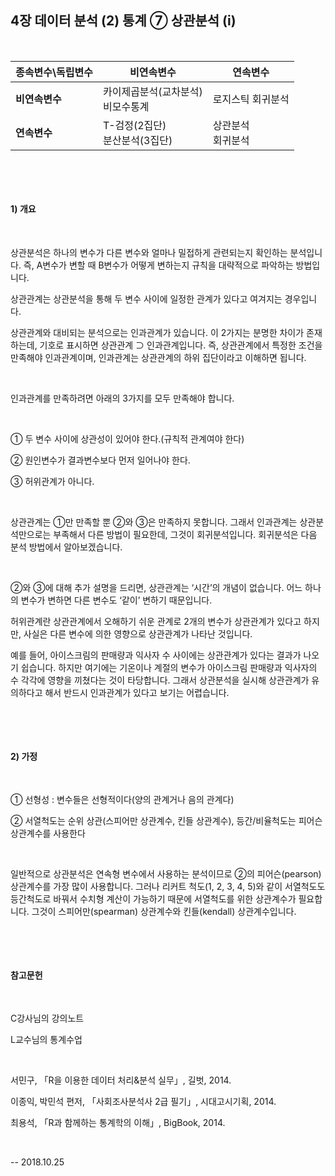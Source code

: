 ## 4장 데이터 분석 (2) 통계 ⑦ 상관분석 (i)



​

| 종속변수\독립변수 | 비연속변수                             | 연속변수               |
| ----------------- | -------------------------------------- | ---------------------- |
| **비연속변수**    | 카이제곱분석(교차분석)<br />비모수통계 | 로지스틱 회귀분석      |
| **연속변수**      | T-검정(2집단)<br />분산분석(3집단)     | 상관분석<br />회귀분석 |

​     

​     

#### 1) 개요

​

상관분석은 하나의 변수가 다른 변수와 얼마나 밀접하게 관련되는지 확인하는 분석입니다. 즉, A변수가 변할 때 B변수가 어떻게 변하는지 규칙을 대략적으로 파악하는 방법입니다.

상관관계는 상관분석을 통해 두 변수 사이에 일정한 관계가 있다고 여겨지는 경우입니다. 

상관관계와 대비되는 분석으로는 인과관계가 있습니다. 이 2가지는 분명한 차이가 존재하는데, 기호로 표시하면 상관관계 ⊃ 인과관계입니다. 즉, 상관관계에서 특정한 조건을 만족해야 인과관계이며, 인과관계는 상관관계의 하위 집단이라고 이해하면 됩니다.

​     

인과관계를 만족하려면 아래의 3가지를 모두 만족해야 합니다.

​

① 두 변수 사이에 상관성이 있어야 한다.(규칙적 관계여야 한다)

② 원인변수가 결과변수보다 먼저 일어나야 한다.

③ 허위관계가 아니다.

​     

상관관계는 ①만 만족할 뿐 ②와 ③은 만족하지 못합니다. 그래서 인과관계는 상관분석만으로는 부족해서 다른 방법이 필요한데, 그것이 회귀분석입니다. 회귀분석은 다음 분석 방법에서 알아보겠습니다.

​     

②와 ③에 대해 추가 설명을 드리면, 상관관계는 ‘시간’의 개념이 없습니다. 어느 하나의 변수가 변하면 다른 변수도 ‘같이’ 변하기 때문입니다.

허위관계란 상관관계에서 오해하기 쉬운 관계로 2개의 변수가 상관관계가 있다고 하지만, 사실은 다른 변수에 의한 영향으로 상관관계가 나타난 것입니다.

예를 들어, 아이스크림의 판매량과 익사자 수 사이에는 상관관계가 있다는 결과가 나오기 쉽습니다. 하지만 여기에는 기온이나 계절의 변수가 아이스크림 판매량과 익사자의 수 각각에 영향을 끼쳤다는 것이 타당합니다. 그래서 상관분석을 실시해 상관관계가 유의하다고 해서 반드시 인과관계가 있다고 보기는 어렵습니다.

​     

​

#### 2) 가정

​

① 선형성 : 변수들은 선형적이다(양의 관계거나 음의 관계다)

② 서열척도는 순위 상관(스피어만 상관계수, 킨들 상관계수), 등간/비율척도는 피어슨 상관계수를 사용한다

​     

일반적으로 상관분석은 연속형 변수에서 사용하는 분석이므로 ②의 피어슨(pearson) 상관계수를 가장 많이 사용합니다. 그러나 리커트 척도(1, 2, 3, 4, 5)와 같이 서열척도도 등간척도로 바꿔서 수치형 계산이 가능하기 때문에 서열척도를 위한 상관계수가 필요합니다. 그것이 스피어만(spearman) 상관계수와 킨들(kendall) 상관계수입니다. 

​     

​



#### 참고문헌

​     

C강사님의 강의노트

L교수님의 통계수업

​     

서민구, 「R을 이용한 데이터 처리&분석 실무」, 길벗, 2014.

이종익, 박민석 편저, 「사회조사분석사 2급 필기」, 시대고시기획, 2014.

최용석, 「R과 함께하는 통계학의 이해」, BigBook, 2014.

​

-- 2018.10.25